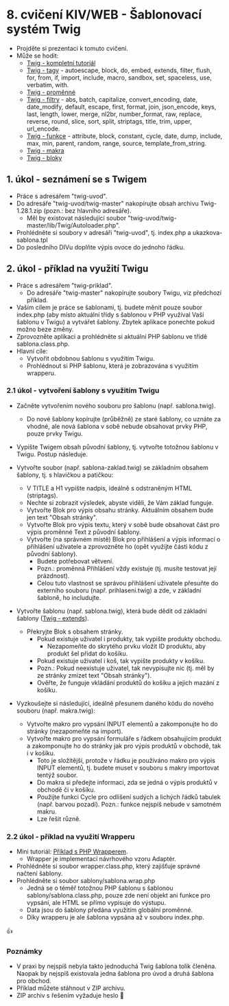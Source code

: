 # 8. cvičení KIV/WEB - Šablonovací systém Twig

* Projděte si prezentaci k tomuto cvičení.
* Může se hodit:
  * [Twig - kompletní tutoriál](http://twig.sensiolabs.org/)
  * [Twig - tagy](http://twig.sensiolabs.org/doc/tags/index.html) - autoescape, block, do, embed, extends, filter, flush, for, from, if, import, include, macro, sandbox, set, spaceless, use, verbatim, with.
  * [Twig - proměnné](http://twig.sensiolabs.org/doc/templates.html#variables)
  * [Twig - filtry](http://twig.sensiolabs.org/doc/filters/index.html) - abs, batch, capitalize, convert_encoding, date, date_modify, default, escape, first, format, join, json_encode, keys, last, length, lower, merge, nl2br, number_format, raw, replace, reverse, round, slice, sort, split, striptags, title, trim, upper, url_encode.
  * [Twig - funkce](http://twig.sensiolabs.org/doc/functions/index.html) - attribute, block, constant, cycle, date, dump, include, max, min, parent, random, range, source, template_from_string.
  * [Twig - makra](http://twig.sensiolabs.org/doc/tags/macro.html)
  * [Twig - bloky](http://twig.sensiolabs.org/doc/functions/block.html)


## 1. úkol - seznámení se s Twigem

* Práce s adresářem "twig-uvod".
* Do adresáře "twig-uvod/twig-master" nakopírujte obsah archivu Twig-1.28.1.zip (pozn.: bez hlavního adresáře).
  * Měl by existovat následující soubor "twig-uvod/twig-master/lib/Twig/Autoloader.php".
* Prohlédněte si soubory v adresáři "twig-uvod", tj. index.php a ukazkova-sablona.tpl
* Do posledního DIVu doplňte výpis ovoce do jednoho řádku.


## 2. úkol - příklad na využití Twigu

* Práce s adresářem "twig-priklad".
  * Do adresáře "twig-master" nakopírujte soubory Twigu, viz předchozí příklad.
* Vaším cílem je práce se šablonami, tj. budete měnit pouze soubor index.php (aby místo aktuální třídy s šablonou v PHP využíval Vaší šablonu v Twigu) a vytvářet šablony. Zbytek aplikace ponechte pokud možno beze změny.
* Zprovozněte aplikaci a prohlédněte si aktuální PHP šablonu ve třídě sablona.class.php. 
* Hlavní cíle:
  * Vytvořit obdobnou šablonu s využitím Twigu.
  * Prohlédnout si PHP šablonu, která je zobrazována s využitím wrapperu.
  

### 2.1 úkol - vytvoření šablony s využitím Twigu

* Začněte vytvořením nového souboru pro šablonu (např. sablona.twig).
  * Do nové šablony kopírujte (průběžně) ze staré šablony, co uznáte za vhodné, ale nová šablona v sobě nebude obsahovat prvky PHP, pouze prvky Twigu.
* Vypište Twigem obsah původní šablony, tj. vytvořte totožnou šablonu v Twigu. Postup následuje.
* Vytvořte soubor (např. sablona-zaklad.twig) se základním obsahem šablony, tj. s hlavičkou a patičkou:
  * V TITLE a H1 vypište nadpis, ideálně s odstraněným HTML (striptags).
  * Nechte si zobrazit výsledek, abyste viděli, že Vám základ funguje.
  * Vytvořte Blok pro výpis obsahu stránky. Aktuálním obsahem bude jen text "Obsah stránky".
  * Vytvořte Blok pro výpis textu, který v sobě bude obsahovat část pro výpis proměnné Text z původní šablony.
  * Vytvořte (na správném místě) Blok pro přihlášení a výpis informací o přihlášení uživatele a zprovozněte ho (opět využijte části kódu z původní šablony). 
    * Budete potřebovat větvení.
    * Pozn.: proměnná Přihlášení vždy existuje (tj. musíte testovat její prázdnost).
    * Celou tuto vlastnost se správou přihlášení uživatele přesuňte do externího souboru (např. prihlaseni.twig) a zde, v základní šabloně, ho includujte.
    
    
* Vytvořte šablonu (např. sablona.twig), která bude dědit od základní šablony ([Twig - extends](http://twig.sensiolabs.org/doc/tags/extends.html)).
  * Překryjte Blok s obsahem stránky.
    * Pokud existuje uživatel i produkty, tak vypište produkty obchodu.
      * Nezapomeňte do skrytého prvku vložit ID produktu, aby produkt šel přidat do košíku.
    * Pokud existuje uživatel i koš, tak vypište produkty v košíku.
    * Pozn.: Pokud neexistuje uživatel, tak nevypisujte nic (tj. měl by ze stránky zmizet text "Obsah stránky").
    * Ověřte, že funguje vkládání produktů do košíku a jejich mazání z košíku.
  

* Vyzkoušejte si následující, ideálně přesunem daného kódu do nového souboru (např. makra.twig):
  * Vytvořte makro pro vypsání INPUT elementů a zakomponujte ho do stránky (nezapomeňte na import).
  * Vytvořte makro pro vypsání formuláře s řádkem obsahujícím produkt a zakomponujte ho do stránky jak pro výpis produktů v obchodě, tak i v košíku.
    * Toto je složitější, protože v řádku je používáno makro pro výpis INPUT elementů, tj. budete muset v souboru s makry importovat tentýž soubor.
    * Do makra si předejte informaci, zda se jedná o výpis produktů v obchodě či v košíku.
    * Použijte funkci Cycle pro odlišení sudých a lichých řádků tabulek (např. barvou pozadí). Pozn.: funkce nejspíš nebude v samotném makru.
    * Lze řešit různě.


### 2.2 úkol - příklad na využití Wrapperu

* Mini tutoriál: [Příklad s PHP Wrapperem](https://github.com/madostal/kiv-web/tree/master/dalsi-priklady/php_wrapper).
  * Wrapper je implementací návrhového vzoru Adaptér.
* Prohlédněte si soubor wrapper.class.php, který zajišťuje správné načtení šablony.
* Prohlédněte si soubor sablony/sablona.wrap.php
  * Jedná se o téměř totožnou PHP šablonu s šablonou sablony/sablona.class.php, pouze zde není objekt ani funkce pro vypsání, ale HTML se přímo vypisuje do výstupu.
  * Data jsou do šablony předána využitím globální proměnné.
  * Díky wrapperu je ale šablona vypsána až v souboru index.php.


:+1:


### Poznámky

* V praxi by nejspíš nebyla takto jednoduchá Twig šablona tolik členěna. Naopak by nejspíš existovala jedna šablona pro úvod a druhá šablona pro obchod.
* Příklad můžete stáhnout v ZIP archivu.
* ZIP archiv s řešením vyžaduje heslo :rabbit:
